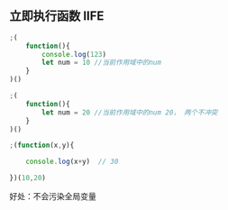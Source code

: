 ## 立即执行函数 IIFE

```js
;(
	function(){
        console.log(123)
        let num = 10 //当前作用域中的num
    }
)()

;(
	function(){
        let num = 20 //当前作用域中的num 20， 两个不冲突
    }
)()

;(function(x,y){

    console.log(x+y)  // 30

})(10,20)
```

好处：不会污染全局变量



